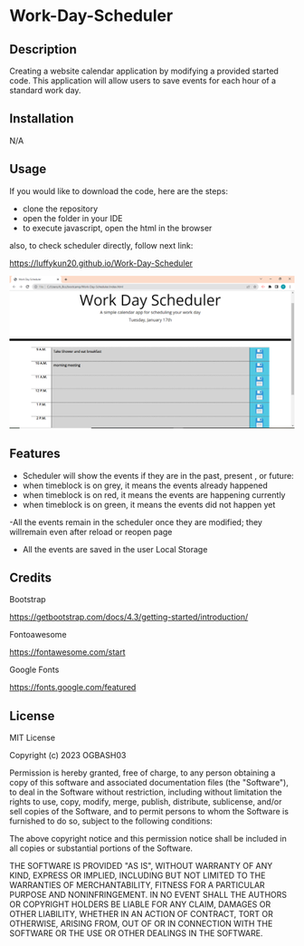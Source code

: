 # Work-Day-Scheduler

## Description

Creating a website calendar application by modifying a provided started code. This application will allow users to save events for each hour of a standard work day. 

## Installation

N/A


## Usage

If you would like to download the code, here are the steps:
 - clone the repository 
 - open the folder in your IDE
 - to execute javascript, open the html in the browser

 also, to check scheduler directly, follow next link:

 https://luffykun20.github.io/Work-Day-Scheduler

 
 ![scheduler](Assets/scheduler.PNG)


## Features

- Scheduler will show the events if they are in the past, present , or future:
- when timeblock is on grey, it means the events already happened
- when timeblock is on red, it means the events are happening currently
- when timeblock is on green, it means the events did not happen yet

-All the events remain in the scheduler once they are modified; they willremain even after reload or reopen page
- All the events are saved in the user Local Storage 

## Credits

Bootstrap

https://getbootstrap.com/docs/4.3/getting-started/introduction/

Fontoawesome

https://fontawesome.com/start

Google Fonts

https://fonts.google.com/featured

## License

MIT License

Copyright (c) 2023 OGBASH03

Permission is hereby granted, free of charge, to any person obtaining a copy
of this software and associated documentation files (the "Software"), to deal
in the Software without restriction, including without limitation the rights
to use, copy, modify, merge, publish, distribute, sublicense, and/or sell
copies of the Software, and to permit persons to whom the Software is
furnished to do so, subject to the following conditions:

The above copyright notice and this permission notice shall be included in all
copies or substantial portions of the Software.

THE SOFTWARE IS PROVIDED "AS IS", WITHOUT WARRANTY OF ANY KIND, EXPRESS OR
IMPLIED, INCLUDING BUT NOT LIMITED TO THE WARRANTIES OF MERCHANTABILITY,
FITNESS FOR A PARTICULAR PURPOSE AND NONINFRINGEMENT. IN NO EVENT SHALL THE
AUTHORS OR COPYRIGHT HOLDERS BE LIABLE FOR ANY CLAIM, DAMAGES OR OTHER
LIABILITY, WHETHER IN AN ACTION OF CONTRACT, TORT OR OTHERWISE, ARISING FROM,
OUT OF OR IN CONNECTION WITH THE SOFTWARE OR THE USE OR OTHER DEALINGS IN THE
SOFTWARE.
